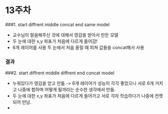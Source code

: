 13주차
=====

###1. start diffrent middle concat end same model  

* 교수님이 말씀해주신 것에 대해서 영감을 받아서 만든 모델
* 두 눈에 대한 x,y 좌표가 처음에 다르게 들어감!  
* 6개 레이어를 사용 두 눈에서 처음 올릴 때 피쳐 값들을 concat해서 사용

### 결과 

###2. start diffrent middle diffrent end concat model 

* 누워있다가 영감을 얻고 만듦 -> 6개 레이어가 성능이 각각 좋았으니 서로 6개 거치고 나중에 합하며 어떻게 될까라는 순수한 생각에서 만듦.
* 두 눈에 대한 x,y 좌표가 처음에 다르게 들어가고 서로 각자 학습하다가 나중에 컨켓되어 만남.
* 
